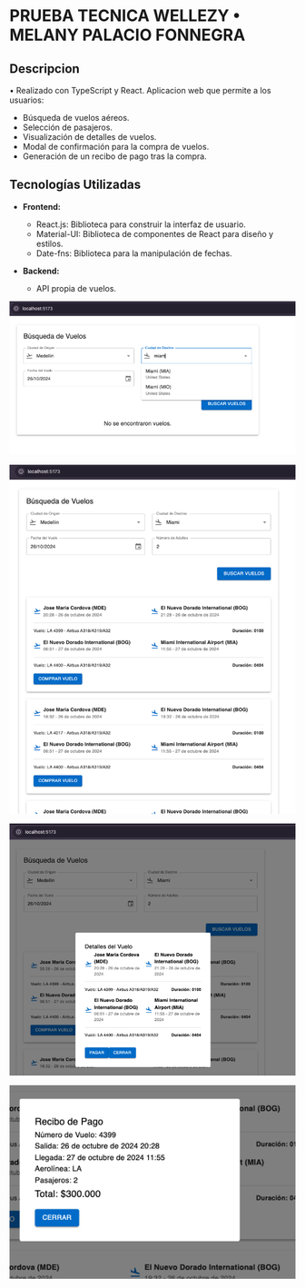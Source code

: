 # PRUEBA TECNICA WELLEZY • MELANY PALACIO FONNEGRA

## Descripcion
•⁠  ⁠Realizado con TypeScript y React. Aplicacion web que permite a los usuarios:

- Búsqueda de vuelos aéreos.
- Selección de pasajeros.
- Visualización de detalles de vuelos.
- Modal de confirmación para la compra de vuelos.
- Generación de un recibo de pago tras la compra.

## Tecnologías Utilizadas

- **Frontend:**
  - React.js: Biblioteca para construir la interfaz de usuario.
  - Material-UI: Biblioteca de componentes de React para diseño y estilos.
  - Date-fns: Biblioteca para la manipulación de fechas.

- **Backend:**
  - API propia de vuelos.

![Se busca la ciudad origen y destino, junto con su fecha programada y numero de personas](img/BusquedaCiudades.png)

![Cargan los vuelos segun la informacion anterior](img/CargaVuelos.png)  

![Al darle click en comprar se muestran los detalles del vuelo](img/InformacionVuelos.png)

![Al darle pagar abrira otra ventana emergente con toda la informacion y recibo de pago](img/ReciboFinal.png)